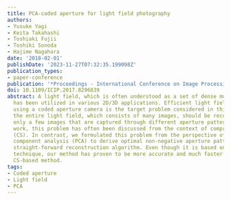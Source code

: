 ```yaml
---
title: PCA-coded aperture for light field photography
authors:
- Yusuke Yagi
- Keita Takahashi
- Toshiaki Fujii
- Toshiki Sonoda
- Hajime Nagahara
date: '2018-02-01'
publishDate: '2023-11-27T07:32:35.199098Z'
publication_types:
- paper-conference
publication: '*Proceedings - International Conference on Image Processing, ICIP*'
doi: 10.1109/ICIP.2017.8296839
abstract: A light field, which is often understood as a set of dense multi-view images,
  has been utilized in various 2D/3D applications. Efficient light field acquisition
  using a coded aperture camera is the target problem considered in this paper. Specifically,
  the entire light field, which consists of many images, should be reconstructed from
  only a few images that are captured through different aperture patterns. In previous
  work, this problem has often been discussed from the context of compressed sensing
  (CS). In contrast, we formulated this problem from the perspective of principal
  component analysis (PCA) to derive optimal non-negative aperture patterns and a
  straight-forward reconstruction algorithm. Even though it is based on a conventional
  technique, our method has proven to be more accurate and much faster than a state-of-the-art
  CS-based method.
tags:
- Coded aperture
- Light field
- PCA
---
```

